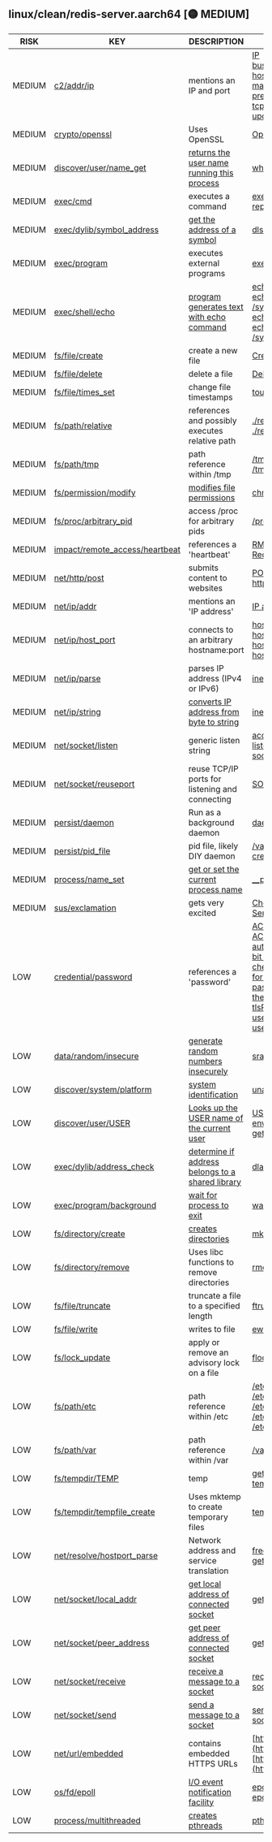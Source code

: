 ## linux/clean/redis-server.aarch64 [🟡 MEDIUM]

|  RISK  |                                                                     KEY                                                                      |                                                    DESCRIPTION                                                    |                                                                                                                                                                                                                                                                                                                                                                                                                                                                                                        EVIDENCE                                                                                                                                                                                                                                                                                                                                                                                                                                                                                                        |
|--------|----------------------------------------------------------------------------------------------------------------------------------------------|-------------------------------------------------------------------------------------------------------------------|------------------------------------------------------------------------------------------------------------------------------------------------------------------------------------------------------------------------------------------------------------------------------------------------------------------------------------------------------------------------------------------------------------------------------------------------------------------------------------------------------------------------------------------------------------------------------------------------------------------------------------------------------------------------------------------------------------------------------------------------------------------------------------------------------------------------------------------------------------------------------------------------------------------------------------------------------------------------------------------------------------------------|
| MEDIUM | [c2/addr/ip](https://github.com/chainguard-dev/malcontent/blob/main/rules/c2/addr/ip.yara#ip_port_mention)                                   | mentions an IP and port                                                                                           | [IP](https://github.com/search?q=IP&type=code)<br>[bus_port](https://github.com/search?q=bus_port&type=code)<br>[host_port](https://github.com/search?q=host_port&type=code)<br>[master_port](https://github.com/search?q=master_port&type=code)<br>[prev_ip](https://github.com/search?q=prev_ip&type=code)<br>[tcp_port](https://github.com/search?q=tcp_port&type=code)<br>[updatePort](https://github.com/search?q=updatePort&type=code)                                                                                                                                                                                                                                                                                                                                                                                                                                                                                                                                                                           |
| MEDIUM | [crypto/openssl](https://github.com/chainguard-dev/malcontent/blob/main/rules/crypto/openssl.yara#openssl_user)                              | Uses OpenSSL                                                                                                      | [OpenSSL](https://github.com/search?q=OpenSSL&type=code)                                                                                                                                                                                                                                                                                                                                                                                                                                                                                                                                                                                                                                                                                                                                                                                                                                                                                                                                                               |
| MEDIUM | [discover/user/name_get](https://github.com/chainguard-dev/malcontent/blob/main/rules/discover/user/username-get.yara#whoami)                | [returns the user name running this process](https://man7.org/linux/man-pages/man1/whoami.1.html)                 | [whoami](https://github.com/search?q=whoami&type=code)                                                                                                                                                                                                                                                                                                                                                                                                                                                                                                                                                                                                                                                                                                                                                                                                                                                                                                                                                                 |
| MEDIUM | [exec/cmd](https://github.com/chainguard-dev/malcontent/blob/main/rules/exec/cmd/cmd.yara#exec)                                              | executes a command                                                                                                | [execCommandAbort](https://github.com/search?q=execCommandAbort&type=code)<br>[replicaStartCommandStream](https://github.com/search?q=replicaStartCommandStream&type=code)                                                                                                                                                                                                                                                                                                                                                                                                                                                                                                                                                                                                                                                                                                                                                                                                                                             |
| MEDIUM | [exec/dylib/symbol_address](https://github.com/chainguard-dev/malcontent/blob/main/rules/exec/dylib/symbol-address.yara#dlsym)               | [get the address of a symbol](https://man7.org/linux/man-pages/man3/dlsym.3.html)                                 | [dlsym](https://github.com/search?q=dlsym&type=code)                                                                                                                                                                                                                                                                                                                                                                                                                                                                                                                                                                                                                                                                                                                                                                                                                                                                                                                                                                   |
| MEDIUM | [exec/program](https://github.com/chainguard-dev/malcontent/blob/main/rules/exec/program/program.yara#execve)                                | executes external programs                                                                                        | [execve](https://github.com/search?q=execve&type=code)                                                                                                                                                                                                                                                                                                                                                                                                                                                                                                                                                                                                                                                                                                                                                                                                                                                                                                                                                                 |
| MEDIUM | [exec/shell/echo](https://github.com/chainguard-dev/malcontent/blob/main/rules/exec/shell/echo.yara#elf_calls_shell_echo)                    | [program generates text with echo command](https://linux.die.net/man/1/echo)                                      | [echo 'maxmemory 128mb'](https://github.com/search?q=echo+%27maxmemory+128mb%27&type=code)<br>[echo madvise > /sys/kernel/mm/transparent_hugepage/enabled' as root](https://github.com/search?q=echo+madvise+%3E+%2Fsys%2Fkernel%2Fmm%2Ftransparent_hugepage%2Fenabled%27+as+root&type=code)<br>[echo never > /sys/kernel/mm/transparent_hugepage/enabled'](https://github.com/search?q=echo+never+%3E+%2Fsys%2Fkernel%2Fmm%2Ftransparent_hugepage%2Fenabled%27&type=code)<br>[echo tsc > /sys/devices/system/clocksource/clocksource0/current_clock](https://github.com/search?q=echo+tsc+%3E+%2Fsys%2Fdevices%2Fsystem%2Fclocksource%2Fclocksource0%2Fcurrent_clock&type=code)                                                                                                                                                                                                                                                                                                                                       |
| MEDIUM | [fs/file/create](https://github.com/chainguard-dev/malcontent/blob/main/rules/fs/file/file-create.yara#CreateFile)                           | create a new file                                                                                                 | [CreateFileEvent](https://github.com/search?q=CreateFileEvent&type=code)                                                                                                                                                                                                                                                                                                                                                                                                                                                                                                                                                                                                                                                                                                                                                                                                                                                                                                                                               |
| MEDIUM | [fs/file/delete](https://github.com/chainguard-dev/malcontent/blob/main/rules/fs/file/file-delete.yara#DeleteFile)                           | delete a file                                                                                                     | [DeleteFileEvent](https://github.com/search?q=DeleteFileEvent&type=code)                                                                                                                                                                                                                                                                                                                                                                                                                                                                                                                                                                                                                                                                                                                                                                                                                                                                                                                                               |
| MEDIUM | [fs/file/times_set](https://github.com/chainguard-dev/malcontent/blob/main/rules/fs/file/file-times-set.yara#shell_toucher)                  | change file timestamps                                                                                            | [touch the specified keys](https://github.com/search?q=touch+the+specified+keys&type=code)                                                                                                                                                                                                                                                                                                                                                                                                                                                                                                                                                                                                                                                                                                                                                                                                                                                                                                                             |
| MEDIUM | [fs/path/relative](https://github.com/chainguard-dev/malcontent/blob/main/rules/fs/path/relative.yara#relative_path_val)                     | references and possibly executes relative path                                                                    | [./redis-check-aof](https://github.com/search?q=.%2Fredis-check-aof&type=code)<br>[./redis-server](https://github.com/search?q=.%2Fredis-server&type=code)                                                                                                                                                                                                                                                                                                                                                                                                                                                                                                                                                                                                                                                                                                                                                                                                                                                             |
| MEDIUM | [fs/path/tmp](https://github.com/chainguard-dev/malcontent/blob/main/rules/fs/path/tmp.yara#tmp_path)                                        | path reference within /tmp                                                                                        | [/tmp/dump.bin](https://github.com/search?q=%2Ftmp%2Fdump.bin&type=code)<br>[/tmp/dump.hex](https://github.com/search?q=%2Ftmp%2Fdump.hex&type=code)                                                                                                                                                                                                                                                                                                                                                                                                                                                                                                                                                                                                                                                                                                                                                                                                                                                                   |
| MEDIUM | [fs/permission/modify](https://github.com/chainguard-dev/malcontent/blob/main/rules/fs/permission/permission-modify.yara#chmod)              | [modifies file permissions](https://linux.die.net/man/1/chmod)                                                    | [chmod](https://github.com/search?q=chmod&type=code)                                                                                                                                                                                                                                                                                                                                                                                                                                                                                                                                                                                                                                                                                                                                                                                                                                                                                                                                                                   |
| MEDIUM | [fs/proc/arbitrary_pid](https://github.com/chainguard-dev/malcontent/blob/main/rules/fs/proc/arbitrary-pid.yara#proc_arbitrary)              | access /proc for arbitrary pids                                                                                   | [/proc/%ld/smaps](https://github.com/search?q=%2Fproc%2F%25ld%2Fsmaps&type=code)                                                                                                                                                                                                                                                                                                                                                                                                                                                                                                                                                                                                                                                                                                                                                                                                                                                                                                                                       |
| MEDIUM | [impact/remote_access/heartbeat](https://github.com/chainguard-dev/malcontent/blob/main/rules/impact/remote_access/heartbeat.yara#heartbeat) | references a 'heartbeat'                                                                                          | [RM_SendChildHeartbeat](https://github.com/search?q=RM_SendChildHeartbeat&type=code)<br>[RedisModule_SendChildHeartbeat](https://github.com/search?q=RedisModule_SendChildHeartbeat&type=code)                                                                                                                                                                                                                                                                                                                                                                                                                                                                                                                                                                                                                                                                                                                                                                                                                         |
| MEDIUM | [net/http/post](https://github.com/chainguard-dev/malcontent/blob/main/rules/net/http/post.yara#http_post)                                   | submits content to websites                                                                                       | [POST](https://github.com/search?q=POST&type=code)<br>[http](https://github.com/search?q=http&type=code)                                                                                                                                                                                                                                                                                                                                                                                                                                                                                                                                                                                                                                                                                                                                                                                                                                                                                                               |
| MEDIUM | [net/ip/addr](https://github.com/chainguard-dev/malcontent/blob/main/rules/net/ip/addr.yara#ip_addr)                                         | mentions an 'IP address'                                                                                          | [IP address](https://github.com/search?q=IP+address&type=code)                                                                                                                                                                                                                                                                                                                                                                                                                                                                                                                                                                                                                                                                                                                                                                                                                                                                                                                                                         |
| MEDIUM | [net/ip/host_port](https://github.com/chainguard-dev/malcontent/blob/main/rules/net/ip/host_port.yara#host_port)                             | connects to an arbitrary hostname:port                                                                            | [host and port](https://github.com/search?q=host+and+port&type=code)<br>[host-port](https://github.com/search?q=host-port&type=code)<br>[host_port](https://github.com/search?q=host_port&type=code)<br>[hostname and port](https://github.com/search?q=hostname+and+port&type=code)                                                                                                                                                                                                                                                                                                                                                                                                                                                                                                                                                                                                                                                                                                                                   |
| MEDIUM | [net/ip/parse](https://github.com/chainguard-dev/malcontent/blob/main/rules/net/ip/ip-parse.yara#inet_pton)                                  | parses IP address (IPv4 or IPv6)                                                                                  | [inet_pton](https://github.com/search?q=inet_pton&type=code)                                                                                                                                                                                                                                                                                                                                                                                                                                                                                                                                                                                                                                                                                                                                                                                                                                                                                                                                                           |
| MEDIUM | [net/ip/string](https://github.com/chainguard-dev/malcontent/blob/main/rules/net/ip/ip-string.yara#inet_ntoa)                                | [converts IP address from byte to string](https://linux.die.net/man/3/inet_ntoa)                                  | [inet_ntop](https://github.com/search?q=inet_ntop&type=code)                                                                                                                                                                                                                                                                                                                                                                                                                                                                                                                                                                                                                                                                                                                                                                                                                                                                                                                                                           |
| MEDIUM | [net/socket/listen](https://github.com/chainguard-dev/malcontent/blob/main/rules/net/socket/socket-listen.yara#listen)                       | generic listen string                                                                                             | [accept](https://github.com/search?q=accept&type=code)<br>[listen](https://github.com/search?q=listen&type=code)<br>[socket](https://github.com/search?q=socket&type=code)                                                                                                                                                                                                                                                                                                                                                                                                                                                                                                                                                                                                                                                                                                                                                                                                                                             |
| MEDIUM | [net/socket/reuseport](https://github.com/chainguard-dev/malcontent/blob/main/rules/net/socket/reuseport.yara#reuseport)                     | reuse TCP/IP ports for listening and connecting                                                                   | [SO_REUSEADDR](https://github.com/search?q=SO_REUSEADDR&type=code)                                                                                                                                                                                                                                                                                                                                                                                                                                                                                                                                                                                                                                                                                                                                                                                                                                                                                                                                                     |
| MEDIUM | [persist/daemon](https://github.com/chainguard-dev/malcontent/blob/main/rules/persist/daemon/daemon.yara#daemon)                             | Run as a background daemon                                                                                        | [daemonize](https://github.com/search?q=daemonize&type=code)                                                                                                                                                                                                                                                                                                                                                                                                                                                                                                                                                                                                                                                                                                                                                                                                                                                                                                                                                           |
| MEDIUM | [persist/pid_file](https://github.com/chainguard-dev/malcontent/blob/main/rules/persist/pid_file.yara#pid_file)                              | pid file, likely DIY daemon                                                                                       | [/var/run/redis.pid](https://github.com/search?q=%2Fvar%2Frun%2Fredis.pid&type=code)<br>[createPidFile](https://github.com/search?q=createPidFile&type=code)                                                                                                                                                                                                                                                                                                                                                                                                                                                                                                                                                                                                                                                                                                                                                                                                                                                           |
| MEDIUM | [process/name_set](https://github.com/chainguard-dev/malcontent/blob/main/rules/process/name-set.yara#__progname)                            | [get or set the current process name](https://stackoverflow.com/questions/273691/using-progname-instead-of-argv0) | [__progname](https://github.com/search?q=__progname&type=code)                                                                                                                                                                                                                                                                                                                                                                                                                                                                                                                                                                                                                                                                                                                                                                                                                                                                                                                                                         |
| MEDIUM | [sus/exclamation](https://github.com/chainguard-dev/malcontent/blob/main/rules/sus/exclamation.yara#exclamations)                            | gets very excited                                                                                                 | [Check your memory ASAP !!!](https://github.com/search?q=Check+your+memory+ASAP+%21%21%21&type=code)<br>[Sentinel was not able to save the new configuration on disk!!!](https://github.com/search?q=Sentinel+was+not+able+to+save+the+new+configuration+on+disk%21%21%21&type=code)                                                                                                                                                                                                                                                                                                                                                                                                                                                                                                                                                                                                                                                                                                                                   |
| LOW    | [credential/password](https://github.com/chainguard-dev/malcontent/blob/main/rules/credential/password/password.yara#password)               | references a 'password'                                                                                           | [ACLCheckPasswordHash](https://github.com/search?q=ACLCheckPasswordHash&type=code)<br>[ACLHashPassword](https://github.com/search?q=ACLHashPassword&type=code)<br>[authentication password for the default](https://github.com/search?q=authentication+password+for+the+default&type=code)<br>[bit user password](https://github.com/search?q=bit+user+password&type=code)<br>[checkPasswordBasedAuth](https://github.com/search?q=checkPasswordBasedAuth&type=code)<br>[for the output password](https://github.com/search?q=for+the+output+password&type=code)<br>[passwords](https://github.com/search?q=passwords&type=code)<br>[the number of password](https://github.com/search?q=the+number+of+password&type=code)<br>[tlsPasswordCallback](https://github.com/search?q=tlsPasswordCallback&type=code)<br>[username and password](https://github.com/search?q=username+and+password&type=code)<br>[username-password pair or user is](https://github.com/search?q=username-password+pair+or+user+is&type=code) |
| LOW    | [data/random/insecure](https://github.com/chainguard-dev/malcontent/blob/main/rules/data/random/insecure.yara#bsd_rand)                      | [generate random numbers insecurely](https://man.openbsd.org/rand)                                                | [srand](https://github.com/search?q=srand&type=code)                                                                                                                                                                                                                                                                                                                                                                                                                                                                                                                                                                                                                                                                                                                                                                                                                                                                                                                                                                   |
| LOW    | [discover/system/platform](https://github.com/chainguard-dev/malcontent/blob/main/rules/discover/system/platform.yara#uname)                 | [system identification](https://man7.org/linux/man-pages/man1/uname.1.html)                                       | [uname](https://github.com/search?q=uname&type=code)                                                                                                                                                                                                                                                                                                                                                                                                                                                                                                                                                                                                                                                                                                                                                                                                                                                                                                                                                                   |
| LOW    | [discover/user/USER](https://github.com/chainguard-dev/malcontent/blob/main/rules/discover/user/USER.yara#USER)                              | [Looks up the USER name of the current user](https://man.openbsd.org/login.1#ENVIRONMENT)                         | [USER](https://github.com/search?q=USER&type=code)<br>[environ](https://github.com/search?q=environ&type=code)<br>[getenv](https://github.com/search?q=getenv&type=code)                                                                                                                                                                                                                                                                                                                                                                                                                                                                                                                                                                                                                                                                                                                                                                                                                                               |
| LOW    | [exec/dylib/address_check](https://github.com/chainguard-dev/malcontent/blob/main/rules/exec/dylib/address-check.yara#dladdr)                | [determine if address belongs to a shared library](https://man7.org/linux/man-pages/man3/dladdr.3.html)           | [dladdr](https://github.com/search?q=dladdr&type=code)                                                                                                                                                                                                                                                                                                                                                                                                                                                                                                                                                                                                                                                                                                                                                                                                                                                                                                                                                                 |
| LOW    | [exec/program/background](https://github.com/chainguard-dev/malcontent/blob/main/rules/exec/program/program-background.yara#waitpid)         | [wait for process to exit](https://linux.die.net/man/2/waitpid)                                                   | [waitpid](https://github.com/search?q=waitpid&type=code)                                                                                                                                                                                                                                                                                                                                                                                                                                                                                                                                                                                                                                                                                                                                                                                                                                                                                                                                                               |
| LOW    | [fs/directory/create](https://github.com/chainguard-dev/malcontent/blob/main/rules/fs/directory/directory-create.yara#mkdir)                 | [creates directories](https://man7.org/linux/man-pages/man2/mkdir.2.html)                                         | [mkdir](https://github.com/search?q=mkdir&type=code)                                                                                                                                                                                                                                                                                                                                                                                                                                                                                                                                                                                                                                                                                                                                                                                                                                                                                                                                                                   |
| LOW    | [fs/directory/remove](https://github.com/chainguard-dev/malcontent/blob/main/rules/fs/directory/directory-remove.yara#rmdir)                 | Uses libc functions to remove directories                                                                         | [rmdir](https://github.com/search?q=rmdir&type=code)                                                                                                                                                                                                                                                                                                                                                                                                                                                                                                                                                                                                                                                                                                                                                                                                                                                                                                                                                                   |
| LOW    | [fs/file/truncate](https://github.com/chainguard-dev/malcontent/blob/main/rules/fs/file/file-truncate.yara#ftruncate)                        | truncate a file to a specified length                                                                             | [ftruncate64](https://github.com/search?q=ftruncate64&type=code)                                                                                                                                                                                                                                                                                                                                                                                                                                                                                                                                                                                                                                                                                                                                                                                                                                                                                                                                                       |
| LOW    | [fs/file/write](https://github.com/chainguard-dev/malcontent/blob/main/rules/fs/file/file-write.yara#file_write)                             | writes to file                                                                                                    | [ewriteConfigOverwriteFile](https://github.com/search?q=ewriteConfigOverwriteFile&type=code)                                                                                                                                                                                                                                                                                                                                                                                                                                                                                                                                                                                                                                                                                                                                                                                                                                                                                                                           |
| LOW    | [fs/lock_update](https://github.com/chainguard-dev/malcontent/blob/main/rules/fs/lock-update.yara#flock)                                     | apply or remove an advisory lock on a file                                                                        | [flock](https://github.com/search?q=flock&type=code)                                                                                                                                                                                                                                                                                                                                                                                                                                                                                                                                                                                                                                                                                                                                                                                                                                                                                                                                                                   |
| LOW    | [fs/path/etc](https://github.com/chainguard-dev/malcontent/blob/main/rules/fs/path/etc.yara#etc_path)                                        | path reference within /etc                                                                                        | [/etc/myredis.conf](https://github.com/search?q=%2Fetc%2Fmyredis.conf&type=code)<br>[/etc/rc.local](https://github.com/search?q=%2Fetc%2Frc.local&type=code)<br>[/etc/redis/](https://github.com/search?q=%2Fetc%2Fredis%2F&type=code)<br>[/etc/sentinel.conf](https://github.com/search?q=%2Fetc%2Fsentinel.conf&type=code)<br>[/etc/sysctl.conf](https://github.com/search?q=%2Fetc%2Fsysctl.conf&type=code)                                                                                                                                                                                                                                                                                                                                                                                                                                                                                                                                                                                                         |
| LOW    | [fs/path/var](https://github.com/chainguard-dev/malcontent/blob/main/rules/fs/path/var.yara#var_path)                                        | path reference within /var                                                                                        | [/var/run/redis.pid](https://github.com/search?q=%2Fvar%2Frun%2Fredis.pid&type=code)                                                                                                                                                                                                                                                                                                                                                                                                                                                                                                                                                                                                                                                                                                                                                                                                                                                                                                                                   |
| LOW    | [fs/tempdir/TEMP](https://github.com/chainguard-dev/malcontent/blob/main/rules/fs/tempdir/TEMP.yara#temp)                                    | temp                                                                                                              | [getenv](https://github.com/search?q=getenv&type=code)<br>[temp](https://github.com/search?q=temp&type=code)                                                                                                                                                                                                                                                                                                                                                                                                                                                                                                                                                                                                                                                                                                                                                                                                                                                                                                           |
| LOW    | [fs/tempdir/tempfile_create](https://github.com/chainguard-dev/malcontent/blob/main/rules/fs/tempdir/tempfile-create.yara#mktemp)            | Uses mktemp to create temporary files                                                                             | [temp file](https://github.com/search?q=temp+file&type=code)                                                                                                                                                                                                                                                                                                                                                                                                                                                                                                                                                                                                                                                                                                                                                                                                                                                                                                                                                           |
| LOW    | [net/resolve/hostport_parse](https://github.com/chainguard-dev/malcontent/blob/main/rules/net/resolve/hostport-parse.yara#getaddrinfo)       | Network address and service translation                                                                           | [freeaddrinfo](https://github.com/search?q=freeaddrinfo&type=code)<br>[getaddrinfo](https://github.com/search?q=getaddrinfo&type=code)                                                                                                                                                                                                                                                                                                                                                                                                                                                                                                                                                                                                                                                                                                                                                                                                                                                                                 |
| LOW    | [net/socket/local_addr](https://github.com/chainguard-dev/malcontent/blob/main/rules/net/socket/socket-local_addr.yara#getsockname)          | [get local address of connected socket](https://man7.org/linux/man-pages/man2/getsockname.2.html)                 | [getsockname](https://github.com/search?q=getsockname&type=code)                                                                                                                                                                                                                                                                                                                                                                                                                                                                                                                                                                                                                                                                                                                                                                                                                                                                                                                                                       |
| LOW    | [net/socket/peer_address](https://github.com/chainguard-dev/malcontent/blob/main/rules/net/socket/socket-peer-address.yara#getpeername)      | [get peer address of connected socket](https://man7.org/linux/man-pages/man2/getpeername.2.html)                  | [getpeername](https://github.com/search?q=getpeername&type=code)                                                                                                                                                                                                                                                                                                                                                                                                                                                                                                                                                                                                                                                                                                                                                                                                                                                                                                                                                       |
| LOW    | [net/socket/receive](https://github.com/chainguard-dev/malcontent/blob/main/rules/net/socket/socket-receive.yara#recv)                       | [receive a message to a socket](https://linux.die.net/man/2/recv)                                                 | [recv](https://github.com/search?q=recv&type=code)<br>[socket](https://github.com/search?q=socket&type=code)                                                                                                                                                                                                                                                                                                                                                                                                                                                                                                                                                                                                                                                                                                                                                                                                                                                                                                           |
| LOW    | [net/socket/send](https://github.com/chainguard-dev/malcontent/blob/main/rules/net/socket/socket-send.yara#send)                             | [send a message to a socket](https://linux.die.net/man/2/send)                                                    | [send](https://github.com/search?q=send&type=code)<br>[socket](https://github.com/search?q=socket&type=code)                                                                                                                                                                                                                                                                                                                                                                                                                                                                                                                                                                                                                                                                                                                                                                                                                                                                                                           |
| LOW    | [net/url/embedded](https://github.com/chainguard-dev/malcontent/blob/main/rules/net/url/embedded.yara#https_url)                             | contains embedded HTTPS URLs                                                                                      | [https://redis.io/commands/slowlog](https://redis.io/commands/slowlog)<br>[https://redis.io/topics/latency-monitor.](https://redis.io/topics/latency-monitor.)                                                                                                                                                                                                                                                                                                                                                                                                                                                                                                                                                                                                                                                                                                                                                                                                                                                         |
| LOW    | [os/fd/epoll](https://github.com/chainguard-dev/malcontent/blob/main/rules/os/fd/epoll.yara#epoll)                                           | [I/O event notification facility](https://linux.die.net/man/7/epoll)                                              | [epoll_create](https://github.com/search?q=epoll_create&type=code)<br>[epoll_wait](https://github.com/search?q=epoll_wait&type=code)                                                                                                                                                                                                                                                                                                                                                                                                                                                                                                                                                                                                                                                                                                                                                                                                                                                                                   |
| LOW    | [process/multithreaded](https://github.com/chainguard-dev/malcontent/blob/main/rules/process/multithreaded.yara#pthread_create)              | [creates pthreads](https://man7.org/linux/man-pages/man3/pthread_create.3.html)                                   | [pthread_create](https://github.com/search?q=pthread_create&type=code)                                                                                                                                                                                                                                                                                                                                                                                                                                                                                                                                                                                                                                                                                                                                                                                                                                                                                                                                                 |

